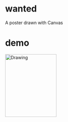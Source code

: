 # wanted
A poster drawn with Canvas

# demo
<img src="https://cloud.githubusercontent.com/assets/11761337/16400835/d0cc3e26-3c93-11e6-96be-941fc7c09245.png" alt="Drawing" width="165" height="200"/>
